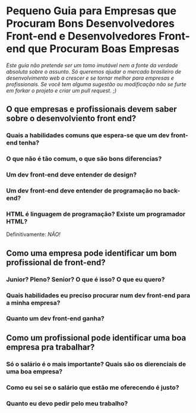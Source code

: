 # Pequeno Guia para Empresas que Procuram Bons Desenvolvedores Front-end e Desenvolvedores Front-end que Procuram Boas Empresas


*Este guia não pretende ser um tomo imutável nem a fonte da verdade absoluta sobre o assunto. Só queremos ajudar o mercado brasileiro de desenvolvimento web a crescer e se tornar melhor para empresas e profissionais. Se você tem alguma sugestão ou modificação não se furte em forkar o projeto e criar um pull request. ;)*


## O que empresas e profissionais devem saber sobre o desenvolviento front end?

### Quais a habilidades comuns que espera-se que um dev front-end tenha?

### O que não é tão comum, o que são bons diferencias?

### Um dev front-end deve entender de design?

### Um dev front-end deve entender de programação no back-end?

### HTML é linguagem de programação? Existe um programador HTML?

Definitivamente: *NÃO!*

## Como uma empresa pode identificar um bom profissional de front-end?

### Junior? Pleno? Senior? O que é isso? O que eu quero?

### Quais habilidades eu preciso procurar num dev front-end para a minha empresa?

### Quanto um dev front-end ganha?

## Como um profissional pode identificar uma boa empresa pra trabalhar?

### Só o salário é o mais importante? Quais são os dierenciais de uma boa empresa?

### Como eu sei se o salário que estão me oferecendo é justo?

### Quanto eu devo pedir pelo meu trabalho?